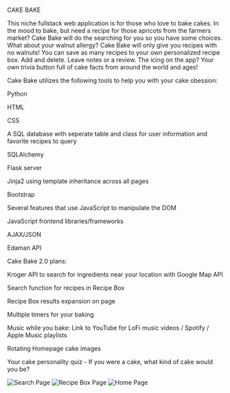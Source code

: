 CAKE BAKE

This niche fullstack web application is for those who love to bake cakes.  In the mood to bake, but need a recipe for those apricots from the farmers market?  Cake Bake will do the searching for you so you have some choices.  What about your walnut allergy?  Cake Bake will only give you recipes with no walnuts!
You can save as many recipes to your own personalized recipe box. Add and delete.  Leave notes or a review.  The icing on the app?  Your own trivia button full of cake facts from around the world and ages!


Cake Bake utilizes the following tools to help you with your cake obession:

Python

HTML

CSS

A SQL database with seperate table and class for user information and favorite recipes to query

SQLAlchemy

Flask server

Jinja2  using template inheritance across all pages

Bootstrap 

Several features that use JavaScript to manipulate the DOM

JavaScript frontend libraries/frameworks

AJAX/JSON

Edaman API


Cake Bake 2.0 plans:

Kroger API to search for ingredients near your location with Google Map API

Search function for recipes in Recipe Box

Recipe Box results expansion on page

Multiple timers for your baking

Music while you bake: Link to YouTube for LoFi music videos / Spotify / Apple Music playlists

Rotating Homepage cake images

Your cake personality quiz - If you were a cake, what kind of cake would you be?

![Search Page](static/img/Search.jpeg)
![Recipe Box Page](static/img/Box.jpeg)
![Home Page](static/img/homepage.jpeg)